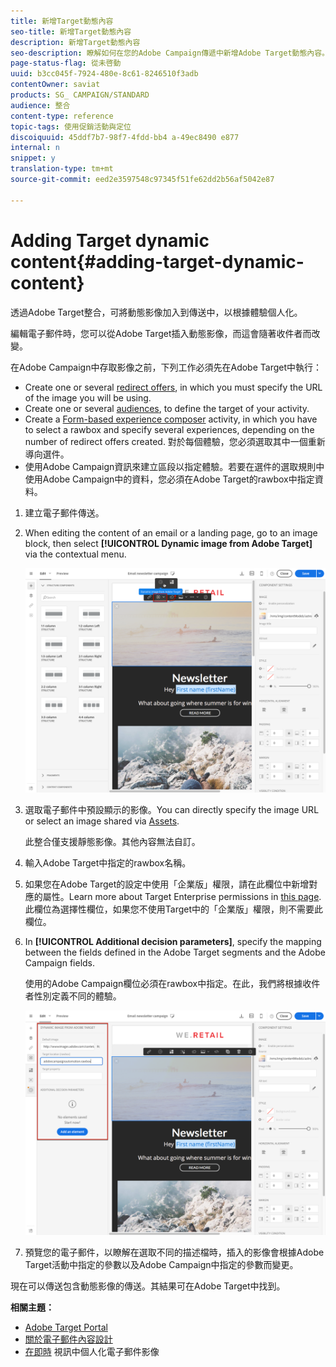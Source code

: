```yaml
---
title: 新增Target動態內容
seo-title: 新增Target動態內容
description: 新增Target動態內容
seo-description: 瞭解如何在您的Adobe Campaign傳遞中新增Adobe Target動態內容。
page-status-flag: 從未啓動
uuid: b3cc045f-7924-480e-8c61-8246510f3adb
contentOwner: saviat
products: SG_ CAMPAIGN/STANDARD
audience: 整合
content-type: reference
topic-tags: 使用促銷活動與定位
discoiquuid: 45ddf7b7-98f7-4fdd-bb4 a-49ec8490 e877
internal: n
snippet: y
translation-type: tm+mt
source-git-commit: eed2e3597548c97345f51fe62dd2b56af5042e87

---
```



# Adding Target dynamic content{#adding-target-dynamic-content}

透過Adobe Target整合，可將動態影像加入到傳送中，以根據體驗個人化。

編輯電子郵件時，您可以從Adobe Target插入動態影像，而這會隨著收件者而改變。

在Adobe Campaign中存取影像之前，下列工作必須先在Adobe Target中執行：

* Create one or several [redirect offers](https://docs.adobe.com/content/help/en/target/using/experiences/offers/offer-redirect.html), in which you must specify the URL of the image you will be using.
* Create one or several [audiences](https://marketing.adobe.com/resources/help/en_US/target/ov/c_about_segments.html), to define the target of your activity.
* Create a [Form-based experience composer](https://marketing.adobe.com/resources/help/en_US/target/target/t_form_experience_composer.html) activity, in which you have to select a rawbox and specify several experiences, depending on the number of redirect offers created. 對於每個體驗，您必須選取其中一個重新導向選件。
* 使用Adobe Campaign資訊來建立區段以指定體驗。若要在選件的選取規則中使用Adobe Campaign中的資料，您必須在Adobe Target的rawbox中指定資料。

1. 建立電子郵件傳送。
1. When editing the content of an email or a landing page, go to an image block, then select **[!UICONTROL Dynamic image from Adobe Target]** via the contextual menu.

   ![](assets/tar_insert_dynamic_image.png)

1. 選取電子郵件中預設顯示的影像。You can directly specify the image URL or select an image shared via [Assets](../../integrating/using/working-with-campaign-and-assets-core-service.md).

   此整合僅支援靜態影像。其他內容無法自訂。

1. 輸入Adobe Target中指定的rawbox名稱。
1. 如果您在Adobe Target的設定中使用「企業版」權限，請在此欄位中新增對應的屬性。Learn more about Target Enterprise permissions in [this page](https://marketing.adobe.com/resources/help/en_US/target/target/properties-overview.html). 此欄位為選擇性欄位，如果您不使用Target中的「企業版」權限，則不需要此欄位。
1. In **[!UICONTROL Additional decision parameters]**, specify the mapping between the fields defined in the Adobe Target segments and the Adobe Campaign fields.

   使用的Adobe Campaign欄位必須在rawbox中指定。在此，我們將根據收件者性別定義不同的體驗。

   ![](assets/tar_additional_decisionning_parameters.png)

1. 預覽您的電子郵件，以瞭解在選取不同的描述檔時，插入的影像會根據Adobe Target活動中指定的參數以及Adobe Campaign中指定的參數而變更。

現在可以傳送包含動態影像的傳送。其結果可在Adobe Target中找到。

**相關主題：**

* [Adobe Target Portal](https://marketing.adobe.com/resources/help/en_US/target/a4t/c_campaign_and_target.html)
* [關於電子郵件內容設計](../../designing/using/about-email-content-design.md)
* [在即時](https://helpx.adobe.com/marketing-cloud/how-to/email-marketing.html) 視訊中個人化電子郵件影像


